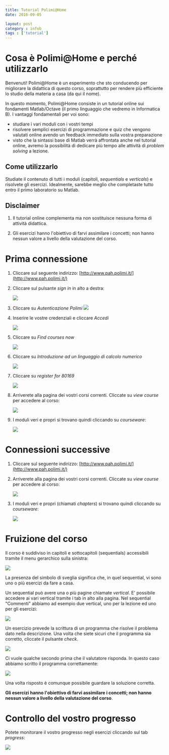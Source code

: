 ```yaml
---
title: Tutorial Polimi@Home
date: 2016-09-05

layout: post
category : infob
tags : ['tutorial']
---
```


# Cosa è Polimi@Home e perché utilizzarlo

Benvenuti! Polimi@Home è un esperimento che sto conducendo per migliorare la didattica di questo corso, soprattutto per rendere più efficiente lo studio della materia a casa (da qui il nome). 

In questo momento, Polimi@Home consiste in un tutorial online sui fondamenti Matlab/Octave (il primo linguaggio che vedremo in Informatica B). I vantaggi fondamentali per voi sono:

* studiare i vari moduli con i vostri tempi
* risolvere semplici esercizi di programmazione e quiz che vengono valutati online avendo un feedback immediato sulla vostra preparazione
* visto che la sintassi base di Matlab verrà affrontata anche nel tutorial online, avremo la possibilità di dedicare più tempo alle attività di *problem solving* a lezione.

## Come utilizzarlo

Studiate il contenuto di tutti i moduli (capitoli, *sequentials* e *verticals*) e risolvete gli esercizi. Idealmente, sarebbe meglio che completaste tutto entro il primo laboratorio su Matlab.

## Disclaimer 

1. Il tutorial online complementa ma non sostituisce nessuna forma di attività didattica. 

2. Gli esercizi hanno l'obiettivo di farvi assimilare  i concetti; non hanno nessun valore a livello della valutazione del corso. 

# Prima connessione

1. Cliccare sul seguente indirizzo: [http://www.pah.polimi.it/](http://www.pah.polimi.it/)
2. Cliccare sul pulsante *sign in* in alto a destra: 
 
   ![](https://dl.dropboxusercontent.com/u/5867765/images/pah_signin.png)
 
3. Cliccare su *Autenticazione Polimi* ![](https://dl.dropboxusercontent.com/u/5867765/images/pah_authpolimi.png)
 
4. Inserire le vostre credenziali e cliccare *Accedi*

   ![](https://dl.dropboxusercontent.com/u/5867765/images/pah_credenziali.png)
 
5. Cliccare su *Find courses now*

   ![](https://dl.dropboxusercontent.com/u/5867765/images/pah_findcourses.png)
 
6. Cliccare su *Introduzione ad un linguaggio di calcolo numerico*

   ![](https://dl.dropboxusercontent.com/u/5867765/images/pah_access.png)

7. Cliccare su *register for 80169*

   ![](https://dl.dropboxusercontent.com/u/5867765/images/pah_register.png)
 
8. Arriverete alla pagina dei vostri corsi correnti. Cliccate su *view course* per accedere al corso:

   ![](https://dl.dropboxusercontent.com/u/5867765/images/pah_viewcourse.png)

9. I moduli veri e propri si trovano quindi cliccando su *courseware*:

   ![](https://dl.dropboxusercontent.com/u/5867765/images/pah_courseware.png)

# Connessioni successive

1. Cliccare sul seguente indirizzo: [http://www.pah.polimi.it/](http://www.pah.polimi.it/)
2. Arriverete alla pagina dei vostri corsi correnti. Cliccate su *view course* per accedere al corso:

   ![](https://dl.dropboxusercontent.com/u/5867765/images/pah_viewcourse.png)

9. I moduli veri e propri (chiamati *chapters*) si trovano quindi cliccando su *courseware*:

   ![](https://dl.dropboxusercontent.com/u/5867765/images/pah_courseware.png)

# Fruizione del corso

Il corso è suddiviso in capitoli e sottocapitoli (sequentials) accessibili tramite il menu gerarchico sulla sinistra:

![](https://dl.dropboxusercontent.com/u/5867765/images/pah_capseq.png)

La presenza del simbolo di sveglia significa che, in quel sequential, vi sono uno o più esercizi da fare a casa. 

Un sequential può avere una o più pagine chiamate *vertical*. E' possibile accedere ai vari vertical tramite i tab in alto alla pagina. Nel sequential "Commenti" abbiamo ad esempio due vertical, uno per la lezione ed uno per gli esercizi:

![](https://dl.dropboxusercontent.com/u/5867765/images/pah_vert.png)

Un esercizio prevede la scrittura di un programma che risolve il problema dato nella descrizione. Una volta che siete sicuri che il programma sia corretto, cliccate il pulsante *check*.

![](https://dl.dropboxusercontent.com/u/5867765/images/pah_exe1.png)

Ci vuole qualche secondo prima che il valutatore risponda. In questo caso abbiamo scritto il programma correttamente:

![](https://dl.dropboxusercontent.com/u/5867765/images/pah_exeok.png)

Una volta risposto è comunque possibile guardare la soluzione corretta. 

**Gli esercizi hanno l'obiettivo di farvi assimilare  i concetti; non hanno nessun valore a livello della valutazione del corso**. 

# Controllo del vostro progresso

Potete monitorare il vostro progresso negli esercizi cliccando sul tab *progress*:

![](https://dl.dropboxusercontent.com/u/5867765/images/pah_progress.png)
